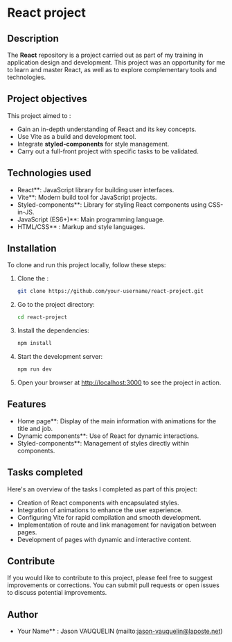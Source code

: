 # React project

## Description

The **React** repository is a project carried out as part of my training in application design and development. This project was an opportunity for me to learn and master React, as well as to explore complementary tools and technologies.

## Project objectives

This project aimed to :

- Gain an in-depth understanding of React and its key concepts.
- Use Vite as a build and development tool.
- Integrate **styled-components** for style management.
- Carry out a full-front project with specific tasks to be validated.

## Technologies used

- React**: JavaScript library for building user interfaces.
- Vite**: Modern build tool for JavaScript projects.
- Styled-components**: Library for styling React components using CSS-in-JS.
- JavaScript (ES6+)**: Main programming language.
- HTML/CSS** : Markup and style languages.

## Installation

To clone and run this project locally, follow these steps:

1. Clone the :
    ```bash
    git clone https://github.com/your-username/react-project.git
    ```

2. Go to the project directory:
    ```bash
    cd react-project
    ```

3. Install the dependencies:
    ```bash
    npm install
    ```

4. Start the development server:
    ```bash
    npm run dev
    ```

5. Open your browser at [http://localhost:3000](http://localhost:3000) to see the project in action.

## Features

- Home page**: Display of the main information with animations for the title and job.
- Dynamic components**: Use of React for dynamic interactions.
- Styled-components**: Management of styles directly within components.

## Tasks completed

Here's an overview of the tasks I completed as part of this project:

- Creation of React components with encapsulated styles.
- Integration of animations to enhance the user experience.
- Configuring Vite for rapid compilation and smooth development.
- Implementation of route and link management for navigation between pages.
- Development of pages with dynamic and interactive content.

## Contribute

If you would like to contribute to this project, please feel free to suggest improvements or corrections. You can submit pull requests or open issues to discuss potential improvements.

## Author

- Your Name** : Jason VAUQUELIN (mailto:jason-vauquelin@laposte.net)


